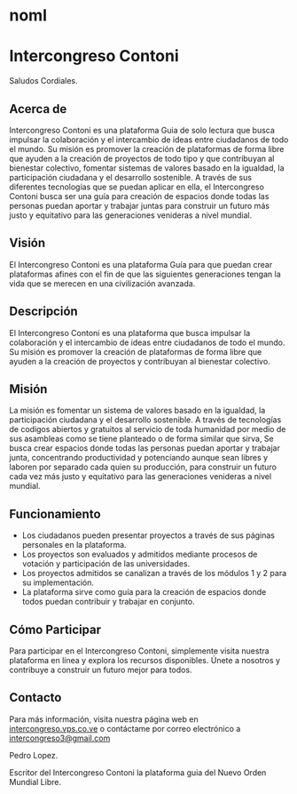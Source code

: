 # noml
<h1>Intercongreso Contoni</h1>
      Saludos Cordiales.
        <h2>Acerca de</h2>
        Intercongreso Contoni es una plataforma Guia de solo lectura que busca impulsar la colaboración y el intercambio de ideas entre ciudadanos de todo el mundo. Su misión es promover la creación de plataformas de forma libre que ayuden a la creación de proyectos de todo tipo y que contribuyan al bienestar colectivo, fomentar sistemas de valores basado en la igualdad, la participación ciudadana y el desarrollo sostenible. A través de sus diferentes tecnologías que se puedan aplicar en ella,  el Intercongreso Contoni busca ser una guía para creación de espacios donde todas las personas puedan aportar y trabajar juntas para construir un futuro más justo y equitativo para las generaciones venideras a nivel mundial.
       <h2>Visión</h2>
        El Intercongreso Contoni es una plataforma Guía para que puedan crear plataformas afines con el fin de que las siguientes generaciones tengan la vida que se merecen en una civilización avanzada.


## Descripción

El Intercongreso Contoni es una plataforma que busca impulsar la colaboración y el intercambio de ideas entre ciudadanos de todo el mundo. Su misión es promover la creación de plataformas de forma libre que ayuden a la creación de proyectos y contribuyan al bienestar colectivo. 

## Misión

La misión es fomentar un sistema de valores basado en la igualdad, la participación ciudadana y el desarrollo sostenible. A través de  tecnologías de codigos abiertos y gratuitos al servicio de toda humanidad por medio de sus asambleas como se tiene planteado o de forma similar que sirva, Se busca crear espacios donde todas las personas puedan aportar y trabajar junta, concentrando productividad y potenciando aunque sean libres y laboren por separado cada quien su producción, para construir un futuro cada vez más justo y equitativo para las generaciones venideras a nivel mundial.

## Funcionamiento

- Los ciudadanos pueden presentar proyectos a través de sus páginas personales en la plataforma.
- Los proyectos son evaluados y admitidos mediante procesos de votación y participación de las universidades.
- Los proyectos admitidos se canalizan a través de los módulos 1 y 2 para su implementación.
- La plataforma sirve como guía para la creación de espacios donde todos puedan contribuir y trabajar en conjunto.

## Cómo Participar

Para participar en el Intercongreso Contoni, simplemente visita nuestra plataforma en línea y explora los recursos disponibles. Únete a nosotros y contribuye a construir un futuro mejor para todos.

## Contacto

Para más información, visita nuestra página web en [intercongreso.vps.co.ve](https://intercongreso.vps.co.ve) o contáctame por correo electrónico a intercongreso3@gmail.com


Pedro Lopez.

Escritor del Intercongreso Contoni la plataforma guia del Nuevo Orden Mundial Libre.


